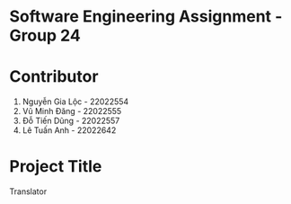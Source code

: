 # Software Engineering Assignment - Group 24
# Contributor
1. Nguyễn Gia Lộc - 22022554   
2. Vũ Minh Đăng - 22022555
3. Đỗ Tiến Dũng - 22022557  
4. Lê Tuấn Anh - 22022642
# Project Title
Translator